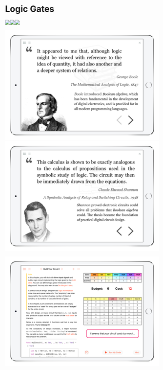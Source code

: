 # Logic Gates

![](https://img.shields.io/badge/11.0-lightgrey?logo=ios)![](https://img.shields.io/badge/Swift-4.0-Orange?logo=swift)![](https://img.shields.io/badge/WWDC_2018-Scholarship_Recipient-gold?logo=apple)

![](Assets/1.jpeg)
![](Assets/2.jpeg)

![](Assets/6.jpeg)




